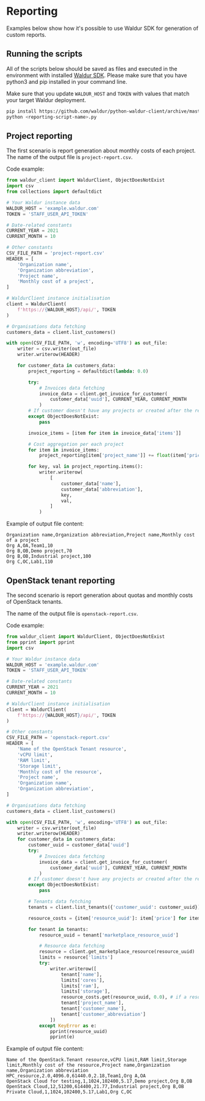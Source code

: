 # Reporting

Examples below show how it's possible to use Waldur SDK for generation of custom reports.

## Running the scripts

All of the scripts below should be saved as files and executed in the environment with installed
[Waldur SDK](./waldur-sdk.md). Please make sure that you have python3 and pip installed in your command line.

Make sure that you update ``WALDUR_HOST`` and ``TOKEN`` with values that match your target Waldur deployment.

```bash
pip install https://github.com/waldur/python-waldur-client/archive/master.zip
python <reporting-script-name>.py
```

## Project reporting

The first scenario is report generation about monthly costs of each project.
The name of the output file is `project-report.csv`.

Code example:

```python
from waldur_client import WaldurClient, ObjectDoesNotExist
import csv
from collections import defaultdict

# Your Waldur instance data
WALDUR_HOST = 'example.waldur.com'
TOKEN = 'STAFF_USER_API_TOKEN'

# Date-related constants
CURRENT_YEAR = 2021
CURRENT_MONTH = 10

# Other constants
CSV_FILE_PATH = 'project-report.csv'
HEADER = [
    'Organization name',
    'Organization abbreviation',
    'Project name',
    'Monthly cost of a project',
]

# WaldurClient instance initialisation
client = WaldurClient(
    f'https://{WALDUR_HOST}/api/', TOKEN
)

# Organisations data fetching
customers_data = client.list_customers()

with open(CSV_FILE_PATH, 'w', encoding='UTF8') as out_file:
    writer = csv.writer(out_file)
    writer.writerow(HEADER)

    for customer_data in customers_data:
        project_reporting = defaultdict(lambda: 0.0)

        try:
            # Invoices data fetching
            invoice_data = client.get_invoice_for_customer(
                customer_data['uuid'], CURRENT_YEAR, CURRENT_MONTH
            )
        # If customer doesn't have any projects or created after the requested month
        except ObjectDoesNotExist:
            pass

        invoice_items = [item for item in invoice_data['items']]

        # Cost aggregation per each project
        for item in invoice_items:
            project_reporting[item['project_name']] += float(item['price'])

        for key, val in project_reporting.items():
            writer.writerow(
                [
                    customer_data['name'],
                    customer_data['abbreviation'],
                    key,
                    val,
                ]
            )
```

Example of output file content:

```csv
Organization name,Organization abbreviation,Project name,Monthly cost of a project
Org A,OA,Team1,10
Org B,OB,Demo project,70
Org B,OB,Industrial project,100
Org C,OC,Lab1,110
```

## OpenStack tenant reporting

The second scenario is report generation about quotas and monthly costs of OpenStack tenants.

The name of the output file is `openstack-report.csv`.

Code example:

```python
from waldur_client import WaldurClient, ObjectDoesNotExist
from pprint import pprint
import csv

# Your Waldur instance data
WALDUR_HOST = 'example.waldur.com'
TOKEN = 'STAFF_USER_API_TOKEN'

# Date-related constants
CURRENT_YEAR = 2021
CURRENT_MONTH = 10

# WaldurClient instance initialisation
client = WaldurClient(
    f'https://{WALDUR_HOST}/api/', TOKEN
)

# Other constants
CSV_FILE_PATH = 'openstack-report.csv'
HEADER = [
    'Name of the OpenStack Tenant resource',
    'vCPU limit',
    'RAM limit',
    'Storage limit',
    'Monthly cost of the resource',
    'Project name',
    'Organization name',
    'Organization abbreviation',
]

# Organisations data fetching
customers_data = client.list_customers()

with open(CSV_FILE_PATH, 'w', encoding='UTF8') as out_file:
    writer = csv.writer(out_file)
    writer.writerow(HEADER)
    for customer_data in customers_data:
        customer_uuid = customer_data['uuid']
        try:
            # Invoices data fetching
            invoice_data = client.get_invoice_for_customer(
                customer_data['uuid'], CURRENT_YEAR, CURRENT_MONTH
            )
        # If customer doesn't have any projects or created after the requested month
        except ObjectDoesNotExist:
            pass

        # Tenants data fetching
        tenants = client.list_tenants({'customer_uuid': customer_uuid})

        resource_costs = {item['resource_uuid']: item['price'] for item in invoice_data['items']}

        for tenant in tenants:
            resource_uuid = tenant['marketplace_resource_uuid']

            # Resource data fetching
            resource = client.get_marketplace_resource(resource_uuid)
            limits = resource['limits']
            try:
                writer.writerow([
                    tenant['name'],
                    limits['cores'],
                    limits['ram'],
                    limits['storage'],
                    resource_costs.get(resource_uuid, 0.0), # if a resource wasn't used during the month
                    tenant['project_name'],
                    tenant['customer_name'],
                    tenant['customer_abbreviation']
                ])
            except KeyError as e:
                pprint(resource_uuid)
                pprint(e)
```

Example of output file content:

```csv
Name of the OpenStack.Tenant resource,vCPU limit,RAM limit,Storage limit,Monthly cost of the resource,Project name,Organization name,Organization abbreviation
HPC_resource,2.0,4096.0,61440.0,2.18,Team1,Org A,OA
OpenStack Cloud for testing,1,1024,102400,5.17,Demo project,Org B,OB
OpenStack Cloud,12,51200,614400,21.77,Industrial project,Org B,OB
Private Cloud,1,1024,102400,5.17,Lab1,Org C,OC
```
